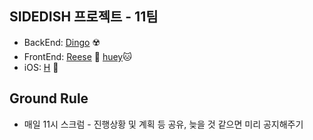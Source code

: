 ## SIDEDISH 프로젝트 - 11팀

- BackEnd: 
[Dingo](https://github.com/kyungrae) ☢️
- FrontEnd: 
[Reese](https://github.com/reesekimm) 🦄 
[huey](https://github.com/hu2y)🐱
- iOS: 
[H](https://github.com/MagnaPax) 🦊


## Ground Rule

- 매일 11시 스크럼 - 진행상황 및 계획 등 공유, 늦을 것 같으면 미리 공지해주기

